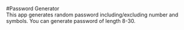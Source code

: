 #Password Generator
<br/>
This app generates random password including/excluding number and symbols. You can generate password of length 8-30.
